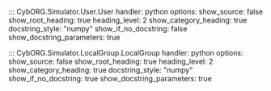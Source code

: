 ::: CybORG.Simulator.User.User
    handler: python
    options:
        show_source: false
        show_root_heading: true
        heading_level: 2
        show_category_heading: true
        docstring_style: "numpy"
        show_if_no_docstring: false
        show_docstring_parameters: true

::: CybORG.Simulator.LocalGroup.LocalGroup
    handler: python
    options:
        show_source: false
        show_root_heading: true
        heading_level: 2
        show_category_heading: true
        docstring_style: "numpy"
        show_if_no_docstring: true
        show_docstring_parameters: true